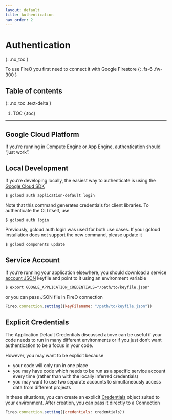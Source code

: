```yaml
---
layout: default
title: Authentication
nav_order: 2
---
```


# Authentication
{: .no_toc }

To use FireO you first need to connect it with Google Firestore
{: .fs-6 .fw-300 }

## Table of contents
{: .no_toc .text-delta }

1. TOC
{:toc}

---

## Google Cloud Platform

If you’re running in Compute Engine or App Engine, authentication should “just work”.

## Local Development

If you’re developing locally, the easiest way to authenticate is using the [Google Cloud SDK](http://cloud.google.com/sdk)

```shell
$ gcloud auth application-default login
``` 

Note that this command generates credentials for client libraries. To authenticate the CLI itself, use

```shell
$ gcloud auth login
``` 

Previously, gcloud auth login was used for both use cases. If your gcloud installation does not support the new command, please update it


```shell
$ gcloud components update
``` 

## Service Account

If you’re running your application elsewhere, you should download a service [account JSON](https://cloud.google.com/storage/docs/authentication#generating-a-private-key) keyfile and point to it using an environment variable

```shell
$ export GOOGLE_APPLICATION_CREDENTIALS="/path/to/keyfile.json"
```

or you can pass JSON file in FireO connection

```js
Fireo.connection.setting({keyFilename: "/path/to/keyfile.json"})
```

## Explicit Credentials

The Application Default Credentials discussed above can be useful if your code needs to run in many different environments or if you just don’t want authentication to be a focus in your code.

However, you may want to be explicit because

- your code will only run in one place
- you may have code which needs to be run as a specific service account every time (rather than with the locally inferred credentials)
- you may want to use two separate accounts to simultaneously access data from different projects

In these situations, you can create an explicit [Credentials](https://google-auth.readthedocs.io/en/stable/reference/google.auth.credentials.html#google.auth.credentials.Credentials) object suited to your environment. After creation, you can pass it directly to a Connection

```js
Fireo.connection.setting({credentials: credentials})
```
